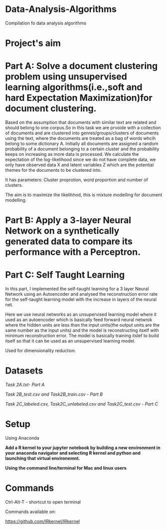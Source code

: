 # Data-Analysis-Algorithms
Compilation fo data analysis algorithms
  
  
 # Project's aim
# Part A: Solve a document clustering problem using unsupervised learning algorithms(i.e.,soft and hard Expectation Maximization)for document clustering.
 
Based on the assumption that documents with similar text are related and should belong to one corpus.So in this task we are prvoide with a collection of documents and are clustered into genres/groups/clusters of documents using the text, where the documents are treated as a bag of words whcih belong to some dictionary A. Initially all documents are assigned a random probability of a document belonging to a certain cluster and the probability keeps on increasing as more data is processed.
We calculate the expectation of the log-likelihood since we do not have complete data, we only have observed data X and latent variables Z which are the potential themes for the documents to be clustered into.

It has parameters: Cluster proprotion, word proportion and  number of clusters. 

The aim is to maximize the likelihhod, this is mixture modelling for document modelling. 


 
 
# Part B: Apply a 3-layer Neural Network on a synthetically generated data to compare its performance with a Perceptron.


 
 
# Part C: Self Taught Learning
  In this part, I implemented the self-taught learning for a 3 layer Neural Network using an Autoencoder and analysed the   reconstruction error rate for the self-taught learning model with the increase in layers of the neural net.
  
Here we use neural networks as an unsupervised learning model where it used as an autoencoder which is basically feed forward neural netwrok where the hidden units are less than the input units(the output units are the same number as the input units) and the model is reconstructing itself with minimum reconstruction error. The model is basically training itslef to build itself so that it can be used as an unsupervised learning model.


Used for dimensionality reduction.

# Datasets

*Task 2A.txt-  Part A*

 *Task 2B_test.csv and Task2B_train.csv - Part B*

 *Task 2C_labeled.csv, Task2C_unlabeled.csv and Task2C_test.csv - Part C*


# Setup
 
 Using Anaconda


**Add a R kernel to your jupyter notebook by building a new environment in your anaconda navigator and selecting R kernel and python and launching that virtual environemnt.**

**Using the command line/terminal for Mac and linux users**

# Commands

Ctrl-Alt-T - shortcut to open terminal

Commands available on:

https://github.com/IRkernel/IRkernel
